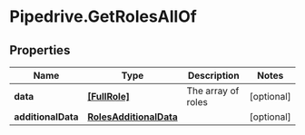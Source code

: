 # Pipedrive.GetRolesAllOf

## Properties

Name | Type | Description | Notes
------------ | ------------- | ------------- | -------------
**data** | [**[FullRole]**](FullRole.md) | The array of roles | [optional] 
**additionalData** | [**RolesAdditionalData**](RolesAdditionalData.md) |  | [optional] 


